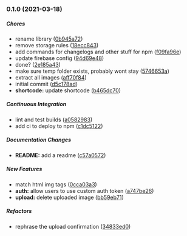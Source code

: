 ### 0.1.0 (2021-03-18)

##### Chores

*  rename library ([0b945a72](https://github.com/MichaelSolati/wdr-beam/commit/0b945a7231f590d6aaca61b11cc5c1ba561cb210))
*  remove storage rules ([18ecc843](https://github.com/MichaelSolati/wdr-beam/commit/18ecc843341769fe4e0c8f43cd9cab10e8359fc7))
*  add commands for changelogs and other stuff for npm ([f09fa96e](https://github.com/MichaelSolati/wdr-beam/commit/f09fa96e014fe8b4cc83865595597219bb5edde0))
*  update firebase config ([94d69e48](https://github.com/MichaelSolati/wdr-beam/commit/94d69e481ec9e0719048dc1d0ab62d13119cb975))
*  done? ([2e185a43](https://github.com/MichaelSolati/wdr-beam/commit/2e185a43c74567124c1d4d694031fd01af57921f))
*  make sure temp folder exists, probably wont stay ([5746653a](https://github.com/MichaelSolati/wdr-beam/commit/5746653a2509602ab612025034e931e371d44d82))
*  extract all images ([aff70f84](https://github.com/MichaelSolati/wdr-beam/commit/aff70f8450169f57d64cd7f64852e1f9ca49b2e4))
*  initial commit ([d5c178ad](https://github.com/MichaelSolati/wdr-beam/commit/d5c178ad819aef378d0d9b572fe12595f430cf45))
* **shortcode:**  update shortcode ([b465dc70](https://github.com/MichaelSolati/wdr-beam/commit/b465dc701c2832e39660cad9b9f945cf7d6b3a46))

##### Continuous Integration

*  lint and test builds ([a0582983](https://github.com/MichaelSolati/wdr-beam/commit/a058298379c112db15d1aa5b2c709e5d36aead10))
*  add ci to deploy to npm ([c1dc5122](https://github.com/MichaelSolati/wdr-beam/commit/c1dc5122f500121b95c471f88b70e4aa8b38187f))

##### Documentation Changes

* **README:**  add a readme ([c57a0572](https://github.com/MichaelSolati/wdr-beam/commit/c57a0572287dae32eb944ecb6da9626edd9f187a))

##### New Features

*  match html img tags ([0cca03a3](https://github.com/MichaelSolati/wdr-beam/commit/0cca03a38ca57de27613c5365336d7ef40dc771d))
* **auth:**  allow users to use custom auth token ([a747be26](https://github.com/MichaelSolati/wdr-beam/commit/a747be26127f7308e13dc9fa5dc0b55c48bdc2b0))
* **upload:**  delete uploaded image ([bb59eb71](https://github.com/MichaelSolati/wdr-beam/commit/bb59eb71de2ba848e8693ffe6591ab4c595479d9))

##### Refactors

*  rephrase the upload confirmation ([34833ed0](https://github.com/MichaelSolati/wdr-beam/commit/34833ed0d798f2e854ea1aef841d5bf62677fd5a))

